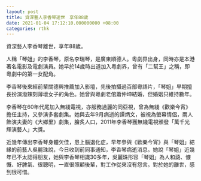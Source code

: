 ```yaml
---
layout: post
title: 資深藝人李香琴逝世　享年88歲
date: 2021-01-04 17:12:10.000000000 +08:00
categories: rthk
---
```


資深藝人李香琴離世，享年88歲。

人稱「琴姐」的李香琴，原名李瑞琴，是廣東順德人。粵劇界出身，同時亦是本港著名電影及電劇演員。她早於14歲時出道加入粵劇界，曾有「二幫王」之稱，即粵劇中的第一女配角。

李香琴後來經前輩關德興推薦加入影壇，先後拍攝過百部粵語片，「琴姐」早期擅長扮演潑辣刻薄壞女子的角色。她曾與粵劇老倌蕭仲坤結婚，但婚姻只維持數年。

李香琴在60年代尾加入無綫電視，亦服務過麗的同亞視，曾為無綫《歡樂今宵》擔任主持，又參演多套劇集。她與去年9月病逝的譚炳文，被視為螢幕情侶，兩人飾演夫妻的《大鄉里》劇集，膾炙人口，2011年李香琴獲無綫電視頒發「萬千光輝演藝人」大獎。

近幾年傳出李香琴身體欠佳，患上腦退化症，早年參與《歡樂今宵》與「琴姐」結緣的前藝人吳麗珠說，今日收到前同事通知，李香琴病逝消息。她說「琴姐」近幾年已不太認得朋友，她與李香琴相識30多年，吳麗珠形容「琴姐」為人和藹、慷慨、好脾氣、很聰明，一直很照顧後輩，對工作從來沒有怨言。對於她的離世，感到很可惜。
